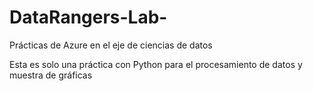 # DataRangers-Lab-
Prácticas de Azure en el eje de ciencias de datos

Esta es solo una práctica con Python para el procesamiento de datos y muestra de gráficas
